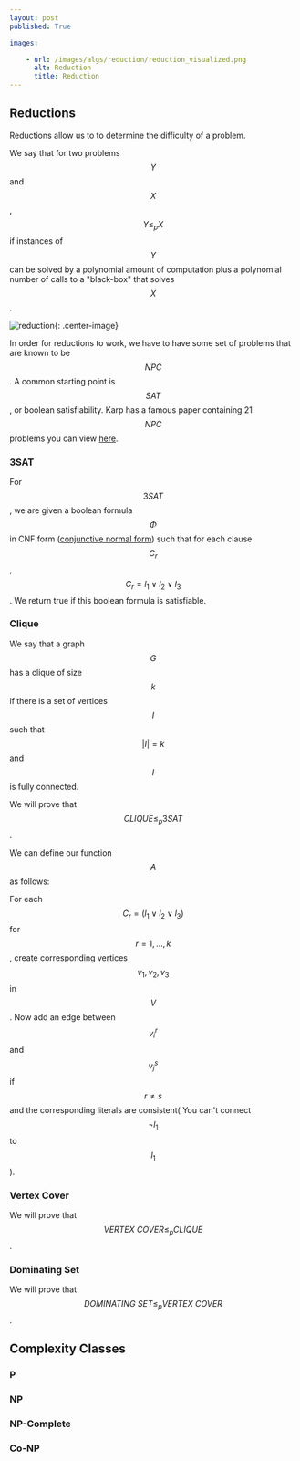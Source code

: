 ```yaml
---
layout: post
published: True

images:

    - url: /images/algs/reduction/reduction_visualized.png
      alt: Reduction 
      title: Reduction
---
```


## Reductions

Reductions allow us to to determine the difficulty of a problem.

We say that for two problems $$Y$$ and $$X$$, $$Y \leq_p X$$ if instances of $$Y$$ can be solved by a polynomial amount of computation plus a polynomial number of calls to a "black-box" that solves $$X$$.

![reduction](/images/algs/reduction/reduction_visualized.png){: .center-image}

In order for reductions to work, we have to have some set of problems that are known to be $$NPC$$. A common starting point is $$SAT$$, or boolean satisfiability. 
Karp has a famous paper containing 21 $$NPC$$ problems you can view [here](https://en.wikipedia.org/wiki/Karp's_21_NP-complete_problems).

### 3SAT
For $$3SAT$$, we are given a boolean formula $$\Phi$$ in CNF form ([conjunctive normal form](https://en.wikipedia.org/wiki/Conjunctive_normal_form)) such that for each clause $$C_r$$, $$C_r = l_1 \lor l_2 \lor l_3$$. We return true if this boolean formula is satisfiable.

### Clique
We say that a graph $$G$$ has a clique of size $$k$$ if there is a set of vertices $$I$$ such that $$\left\vert{I}\right\vert = k$$ and $$I$$ is fully connected.

We will prove that $$CLIQUE \leq_p 3SAT$$.

We can define our function $$A$$ as follows:

For each $$C_r  = ( l_1 \lor l_2 \lor l_3)$$ for $$r =1,\ldots,k$$ , create corresponding vertices $$v_1, v_2, v_3$$ in $$V$$. Now add an edge between $$v_i^r$$ and $$v_j^s$$ if $$r \neq s$$ and the corresponding literals are consistent( You can't connect $$\neg l_1$$ to $$l_1$$).



### Vertex Cover
We will prove that $$VERTEX\ COVER \leq_p CLIQUE$$.

### Dominating Set
We will prove that $$DOMINATING\ SET \leq_p VERTEX\ COVER $$.

## Complexity Classes
### P
### NP
### NP-Complete
### Co-NP

